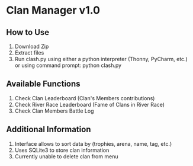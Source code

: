 # Clan Manager v1.0

## How to Use
1. Download Zip
2. Extract files
3. Run clash.py using either a python interpreter (Thonny, PyCharm, etc.) or using command prompt: python clash.py

## Available Functions
1. Check Clan Leaderboard (Clan's Members contributions)
2. Check River Race Leaderboard (Fame of Clans in River Race)
3. Check Clan Members Battle Log

## Additional Information
1. Interface allows to sort data by (trophies, arena, name, tag, etc.)
2. Uses SQLite3 to store clan information
3. Currently unable to delete clan from menu
